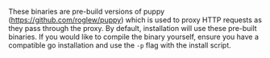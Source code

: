 These binaries are pre-build versions of puppy (<https://github.com/roglew/puppy>) which is used to proxy HTTP requests as they pass through the proxy. By default, installation will use these pre-built binaries. If you would like to compile the binary yourself, ensure you have a compatible go installation and use the `-p` flag with the install script.
